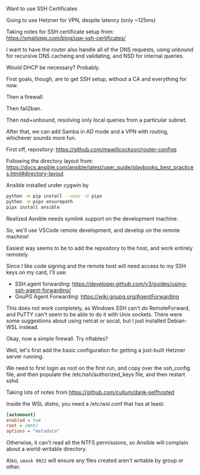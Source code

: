 Want to use SSH Certificates

Going to use Hetzner for VPN, despite latency (only ~125ms)

Taking notes for SSH certificate setup from: https://smallstep.com/blog/use-ssh-certificates/

I want to have the router also handle all of the DNS requests, using unbound for recursive DNS cacheing and validating, and NSD for internal queries.

Would DHCP be necessary? Probably.

First goals, though, are to get SSH setup, without a CA and everything for now.

Then a firewall.

Then fail2ban.

Then nsd+unbound, resolving only local queries from a particular subnet.

After that, we can add Samba in AD mode and a VPN with routing, whichever sounds more fun.


First off, repository: https://github.com/mawillcockson/router-configs

Following the directory layout from: https://docs.ansible.com/ansible/latest/user_guide/playbooks_best_practices.html#directory-layout

Ansible installed under cygwin by

```sh
python -m pip install --user -U pipx
python -m pipx ensurepath
pipx install ansible
```

Realized Asnible needs symlink support on the development machine.

So, we'll use VSCode remote development, and develop on the remote machine!

Easiest way seems to be to add the repository to the host, and work entirely remotely.

Since I like code signing and the remote host will need access to my SSH keys on my card, I'll use:

 - SSH agent forwarding: https://developer.github.com/v3/guides/using-ssh-agent-forwarding/
 - GnuPG Agent Forwarding: https://wiki.gnupg.org/AgentForwarding

This does not work completely, as Windows SSH can't do RemoteForward, and PuTTY can't seem to be able to do it with Unix sockets. There were some suggestions about using netcat or socat, but I just installed Debian-WSL instead.

Okay, now a simple firewall. Try nftables?

Well, let's first add the basic configuration for getting a just-built Hetzner server running.

We need to first login as root on the first run, and copy over the ssh_config file,
and then populate the /etc/ssh/authorized_keys file, and then restart sshd.

Taking lots of notes from https://github.com/cullum/dank-selfhosted

Inside the WSL distro, you need a /etc/wsl.conf that has at least:

```ini
[automount]
enabled = tue
root = /mnt/
options = "metadata"
```

Otherwise, it can't read all the NTFS permissions, so Ansible will complain about a world-writable directory.

Also, `umask 0022` will ensure any files created aren't writable by group or other.

